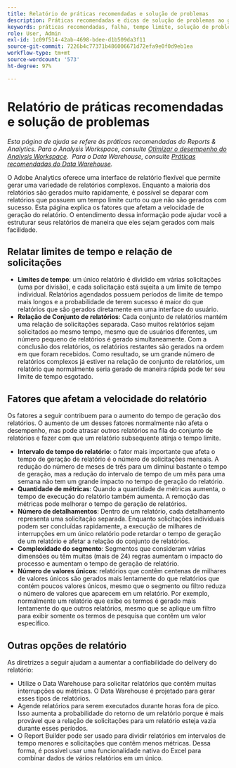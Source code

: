 ```yaml
---
title: Relatório de práticas recomendadas e solução de problemas
description: Práticas recomendadas e dicas de solução de problemas ao gerar relatórios.
keywords: práticas recomendadas, falha, tempo limite, solução de problemas, lento
role: User, Admin
exl-id: 1c09f514-42ab-4698-bdee-d1b509da3f11
source-git-commit: 7226b4c77371b486006671d72efa9e0f0d9eb1ea
workflow-type: tm+mt
source-wordcount: '573'
ht-degree: 97%

---
```


# Relatório de práticas recomendadas e solução de problemas

*Esta página de ajuda se refere às práticas recomendadas do Reports &amp; Analytics. Para o Analysis Workspace, consulte [Otimizar o desempenho do Analysis Workspace](../analysis-workspace/workspace-faq/optimizing-performance.md).  Para o Data Warehouse, consulte [Práticas recomendadas do Data Warehouse](/help/export/data-warehouse/data-warehouse-bp.md).*

O Adobe Analytics oferece uma interface de relatório flexível que permite gerar uma variedade de relatórios complexos. Enquanto a maioria dos relatórios são gerados muito rapidamente, é possível se deparar com relatórios que possuem um tempo limite curto ou que não são gerados com sucesso. Esta página explica os fatores que afetam a velocidade de geração do relatório. O entendimento dessa informação pode ajudar você a estruturar seus relatórios de maneira que eles sejam gerados com mais facilidade.

## Relatar limites de tempo e relação de solicitações

* **Limites de tempo**: um único relatório é dividido em várias solicitações (uma por divisão), e cada solicitação está sujeita a um limite de tempo individual. Relatórios agendados possuem períodos de limite de tempo mais longos e a probabilidade de terem sucesso é maior do que relatórios que são gerados diretamente em uma interface do usuário.
* **Relação de Conjunto de relatórios**: Cada conjunto de relatórios mantém uma relação de solicitações separada. Caso muitos relatórios sejam solicitados ao mesmo tempo, mesmo que de usuários diferentes, um número pequeno de relatórios é gerado simultaneamente. Com a conclusão dos relatórios, os relatórios restantes são gerados na ordem em que foram recebidos. Como resultado, se um grande número de relatórios complexos já estiver na relação de conjunto de relatórios, um relatório que normalmente seria gerado de maneira rápida pode ter seu limite de tempo esgotado.

## Fatores que afetam a velocidade do relatório

Os fatores a seguir contribuem para o aumento do tempo de geração dos relatórios. O aumento de um desses fatores normalmente não afeta o desempenho, mas pode atrasar outros relatórios na fila do conjunto de relatórios e fazer com que um relatório subsequente atinja o tempo limite.

* **Intervalo de tempo do relatório**: o fator mais importante que afeta o tempo de geração de relatório é o número de solicitações mensais. A redução do número de meses de três para um diminui bastante o tempo de geração, mas a redução do intervalo de tempo de um mês para uma semana não tem um grande impacto no tempo de geração do relatório.
* **Quantidade de métricas**: Quando a quantidade de métricas aumenta, o tempo de execução do relatório também aumenta. A remoção das métricas pode melhorar o tempo de geração de relatórios.
* **Número de detalhamentos**: Dentro de um relatório, cada detalhamento representa uma solicitação separada. Enquanto solicitações individuais podem ser concluídas rapidamente, a execução de milhares de interrupções em um único relatório pode retardar o tempo de geração de um relatório e afetar a relação do conjunto de relatórios.
* **Complexidade do segmento**: Segmentos que consideram várias dimensões ou têm muitas (mais de 24) regras aumentam o impacto do processo e aumentam o tempo de geração de relatório.
* **Número de valores únicos**: relatórios que contêm centenas de milhares de valores únicos são gerados mais lentamente do que relatórios que contém poucos valores únicos, mesmo que o segmento ou filtro reduza o número de valores que aparecem em um relatório. Por exemplo, normalmente um relatório que exibe os termos é gerado mais lentamente do que outros relatórios, mesmo que se aplique um filtro para exibir somente os termos de pesquisa que contêm um valor específico.

## Outras opções de relatório

As diretrizes a seguir ajudam a aumentar a confiabilidade do delivery do relatório:

* Utilize o Data Warehouse para solicitar relatórios que contêm muitas interrupções ou métricas. O Data Warehouse é projetado para gerar esses tipos de relatórios.
* Agende relatórios para serem executados durante horas fora de pico. Isso aumenta a probabilidade do retorno de um relatório porque é mais provável que a relação de solicitações para um relatório esteja vazia durante esses períodos.
* O Report Builder pode ser usado para dividir relatórios em intervalos de tempo menores e solicitações que contêm menos métricas. Dessa forma, é possível usar uma funcionalidade nativa do Excel para combinar dados de vários relatórios em um único.
